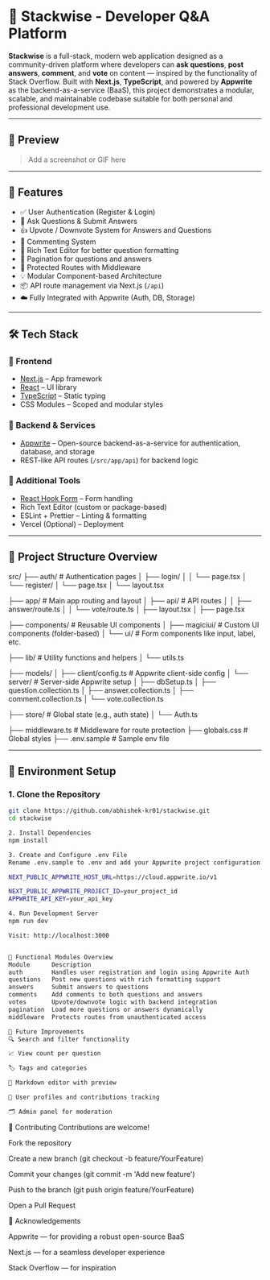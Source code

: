 # 🧠 Stackwise - Developer Q&A Platform

**Stackwise** is a full-stack, modern web application designed as a community-driven platform where developers can **ask questions**, **post answers**, **comment**, and **vote** on content — inspired by the functionality of Stack Overflow. Built with **Next.js**, **TypeScript**, and powered by **Appwrite** as the backend-as-a-service (BaaS), this project demonstrates a modular, scalable, and maintainable codebase suitable for both personal and professional development use.

---

## 📸 Preview

> Add a screenshot or GIF here

---

## 🚀 Features

- ✅ User Authentication (Register & Login)
- 🧾 Ask Questions & Submit Answers
- 👍 Upvote / Downvote System for Answers and Questions
- 💬 Commenting System
- 📝 Rich Text Editor for better question formatting
- 🔄 Pagination for questions and answers
- 🔐 Protected Routes with Middleware
- 💡 Modular Component-based Architecture
- 📦 API route management via Next.js (`/api`)
- ☁️ Fully Integrated with Appwrite (Auth, DB, Storage)

---

## 🛠️ Tech Stack

### 📌 Frontend

- [Next.js](https://nextjs.org/) – App framework
- [React](https://react.dev/) – UI library
- [TypeScript](https://www.typescriptlang.org/) – Static typing
- CSS Modules – Scoped and modular styles

### 📌 Backend & Services

- [Appwrite](https://appwrite.io/) – Open-source backend-as-a-service for authentication, database, and storage
- REST-like API routes (`/src/app/api`) for backend logic

### 📌 Additional Tools

- [React Hook Form](https://react-hook-form.com/) – Form handling
- Rich Text Editor (custom or package-based)
- ESLint + Prettier – Linting & formatting
- Vercel (Optional) – Deployment

---

## 📁 Project Structure Overview

src/
├── auth/ # Authentication pages
│ ├── login/
│ │ └── page.tsx
│ └── register/
│ └── page.tsx
│ └── layout.tsx

├── app/ # Main app routing and layout
│ ├── api/ # API routes
│ │ ├── answer/route.ts
│ │ └── vote/route.ts
│ ├── layout.tsx
│ ├── page.tsx

├── components/ # Reusable UI components
│ ├── magiciui/ # Custom UI components (folder-based)
│ └── ui/ # Form components like input, label, etc.

├── lib/ # Utility functions and helpers
│ └── utils.ts

├── models/
│ ├── client/config.ts # Appwrite client-side config
│ └── server/ # Server-side Appwrite setup
│ ├── dbSetup.ts
│ ├── question.collection.ts
│ ├── answer.collection.ts
│ ├── comment.collection.ts
│ └── vote.collection.ts

├── store/ # Global state (e.g., auth state)
│ └── Auth.ts

├── middleware.ts # Middleware for route protection
├── globals.css # Global styles
├── .env.sample # Sample env file

---

## 🔐 Environment Setup

### 1. Clone the Repository

```bash
git clone https://github.com/abhishek-kr01/stackwise.git
cd stackwise

2. Install Dependencies
npm install

3. Create and Configure .env File
Rename .env.sample to .env and add your Appwrite project configuration:

NEXT_PUBLIC_APPWRITE_HOST_URL=https://cloud.appwrite.io/v1

NEXT_PUBLIC_APPWRITE_PROJECT_ID=your_project_id
APPWRITE_API_KEY=your_api_key

4. Run Development Server
npm run dev

Visit: http://localhost:3000


🧪 Functional Modules Overview
Module	    Description
auth	    Handles user registration and login using Appwrite Auth
questions	Post new questions with rich formatting support
answers	    Submit answers to questions
comments	Add comments to both questions and answers
votes	    Upvote/downvote logic with backend integration
pagination	Load more questions or answers dynamically
middleware	Protects routes from unauthenticated access

🧠 Future Improvements
🔍 Search and filter functionality

📈 View count per question

🏷️ Tags and categories

🧾 Markdown editor with preview

👥 User profiles and contributions tracking

🗂️ Admin panel for moderation

```

🤝 Contributing
Contributions are welcome!

Fork the repository

Create a new branch (git checkout -b feature/YourFeature)

Commit your changes (git commit -m 'Add new feature')

Push to the branch (git push origin feature/YourFeature)

Open a Pull Request

🙏 Acknowledgements

Appwrite — for providing a robust open-source BaaS

Next.js — for a seamless developer experience

Stack Overflow — for inspiration
